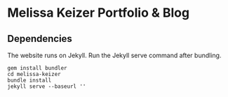 Melissa Keizer Portfolio & Blog
===============================

## Dependencies

The website runs on Jekyll. Run the Jekyll serve command after bundling.

    gem install bundler
    cd melissa-keizer
    bundle install
    jekyll serve --baseurl ''

